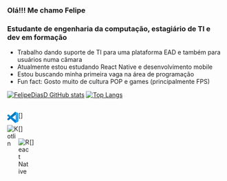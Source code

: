 ### Olá!!! Me chamo Felipe 




### Estudante de engenharia da computação, estagiário de TI e dev em formação

- Trabalho dando suporte de TI para uma plataforma EAD e também para usuários numa câmara
- Atualmente estou estudando React Native e desenvolvimento mobile
- Estou buscando minha primeira vaga na área de programação
- Fun fact: Gosto muito de cultura POP e games (principalmente FPS)


[![FelipeDiasD GitHub stats](https://github-readme-stats.vercel.app/api?username=FelipeDiasD&show_icons=true&theme=dark)](https://github.com/FelipeDiasD/github-readme-stats)
[![Top Langs](https://github-readme-stats.vercel.app/api/top-langs/?username=FelipeDiasD&theme=dark)](https://github.com/FelipeDiasD/github-readme-stats)

<div style = "display: inline_block"><br>
[<img align="left" alt="Visual Studio Code" width="26px" src="https://raw.githubusercontent.com/github/explore/80688e429a7d4ef2fca1e82350fe8e3517d3494d/topics/visual-studio-code/visual-studio-code.png" />]

[<img align="left" alt="Kotlin" width="26px" src="https://img.shields.io/badge/Kotlin-0095D5?&style=for-the-badge&logo=kotlin&logoColor=white" />]

[<img align="left" alt="React Native" width="26px" src="https://img.shields.io/badge/React_Native-20232A?style=for-the-badge&logo=react&logoColor=61DAFB" />]

</div>

